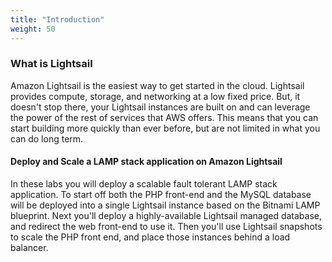 ```yaml
---
title: "Introduction"
weight: 50
---
```


### What is Lightsail

Amazon Lightsail is the easiest way to get started in the cloud. Lightsail provides compute, storage, and networking at a low fixed price. But, it doesn't stop there, your Lightsail instances are built on and can leverage the power of the rest of services that AWS offers. This means that you can start building more quickly than ever before, but are not limited in what you can do long term. 

#### Deploy and Scale a LAMP stack application on Amazon Lightsail
In these labs you will deploy a scalable fault tolerant LAMP stack application. To start off both the PHP front-end and the MySQL database will be deployed into a single Lightsail instance based on the Bitnami LAMP blueprint. Next you'll deploy a highly-available Lightsail managed database, and redirect the web front-end to use it. Then you'll use Lightsail snapshots to scale the PHP front end, and place those instances behind a load balancer.
